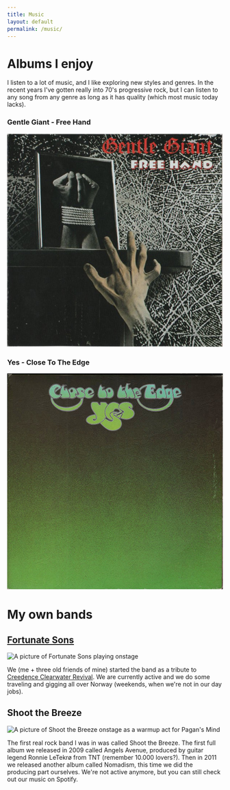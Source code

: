 ```yaml
---
title: Music
layout: default
permalink: /music/
---
```

# Albums I enjoy

I listen to a lot of music, and I like exploring new styles and genres. In the recent years I've gotten really into 70's progressive rock, but I can listen to any song from any genre as long as it has quality (which most music today lacks).

### Gentle Giant - Free Hand
![](/images/albums/gentle-giant-free-hand.jpg "Gentle Giant - Free Hand")

### Yes - Close To The Edge
![](/images/albums/yes-close-to-the-edge.jpg "Yes - Close To The Edge")


# My own bands

## [Fortunate Sons](https://www.facebook.com/fortunatesonsnorge)

<img src="/uploads/2017/11/28/fs.jpg" class="img-thumbnail" alt="A picture of Fortunate Sons playing onstage">

We (me + three old friends of mine) started the band as a tribute to [Creedence Clearwater Revival](https://en.wikipedia.org/wiki/Creedence_Clearwater_Revival). We are currently active and we do some traveling and gigging all over Norway (weekends, when we're not in our day jobs).

## Shoot the Breeze

<img src="/uploads/2017/11/28/stb.jpg" class="img-thumbnail" alt="A picture of Shoot the Breeze onstage as a warmup act for Pagan's Mind">

The first real rock band I was in was called Shoot the Breeze. The first full album we released in 2009 called Angels Avenue, produced by guitar legend Ronnie LeTekrø from TNT (remember 10.000 lovers?). Then in 2011 we released another album called Nomadism, this time we did the producing part ourselves. We're not active anymore, but you can still check out our music on Spotify.
